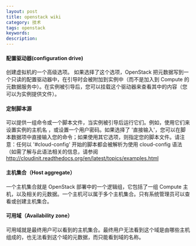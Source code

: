 ```yaml
---
layout: post
title: openstack wiki
category: 技术
tags: openstack
keywords: 
description: 
---
```


#### 配置驱动器(configuration drive) ####

创建虚拟机的一个高级选项。
如果选择了这个选项，OpenStack 把元数据写到一个只读的配置驱动器中，在引导时会被附加到实例中（而不是加入到 Compute 的元数据服务中）。在实例被引导后，您可以挂载这个驱动器来查看其中的内容（您可以为实例提供文件）。
#### 定制脚本源 ####

可以提供一组命令或一个脚本文件，当实例被引导后运行它们。例如，使用它们来设置实例的主机名 ，或设置一个用户密码。如果选择了 '直接输入'，您可以在脚本数据项中直接输入您的命令；如果使用其它选项，则指定您的脚本文件。请注意：任何以 '#cloud-config' 开始的脚本都会被解析为使用 cloud-config 语法（如需了解与此语法相关的信息，请参阅 http://cloudinit.readthedocs.org/en/latest/topics/examples.html

#### 主机集合（Host aggregate） ####

一个主机集合就是 OpenStack 部署中的一个逻辑组，它包括了一组 Compute 主机，以及相关的元数据。一个主机可以属于多个主机集合。只有系统管理员可以查看或创建主机集合。
#### 可用域（Availability zone） ####

可用域就是最终用户可以看到的主机集合。最终用户无法看到这个域是由哪些主机组成的，也无法看到这个域的元数据，而只能看到域的名称。